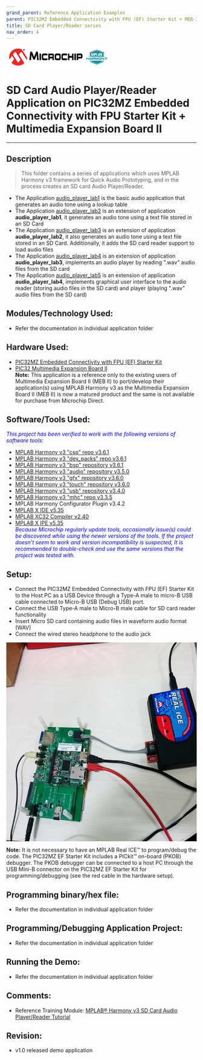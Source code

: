 ```yaml
---
grand_parent: Reference Application Examples
parent: PIC32MZ Embedded Connectivity with FPU (EF) Starter Kit + MEB-II Reference Application Examples
title: SD Card Player/Reader series
nav_order: 4
---
```

<img src = "images/microchip_logo.png">
<img src = "images/microchip_mplab_harmony_logo_small.png">

# SD Card Audio Player/Reader Application on PIC32MZ Embedded Connectivity with FPU Starter Kit + Multimedia Expansion Board II
-----
## Description

>  This folder contains a series of applications which uses MPLAB Harmony v3 framework 
   for Quick Audio Prototyping, and in the process creates an SD card Audio Player/Reader.

- The Application [audio_player_lab1](./audio_player_lab1/docs/readme.md) is the basic audio application that generates an audio tone using a lookup table
- The Application [audio_player_lab2](./audio_player_lab2/docs/readme.md) is an extension of application **audio_player_lab1**, it generates an audio tone using
  a text file stored in an SD Card
- The Application [audio_player_lab3](./audio_player_lab3/docs/readme.md) is an extension of application **audio_player_lab2**, it also generates an audio tone 
  using a text file stored in an SD Card. Additionally, it adds the SD card reader support to load audio files
- The Application [audio_player_lab4](./audio_player_lab4/docs/readme.md) is an extension of application **audio_player_lab3**, implements an audio player by reading 
  ".wav" audio files from the SD card
- The Application [audio_player_lab5](./audio_player_lab5/docs/readme.md) is an extension of application **audio_player_lab4**, implements graphical user interface 
  to the audio reader (storing audio files in the SD card) and player (playing ".wav" audio files from the SD card)

  
## Modules/Technology Used:
- Refer the documentation in individual application folder

## Hardware Used:

- [PIC32MZ Embedded Connectivity with FPU (EF) Starter Kit](http://www.microchip.com/Developmenttools/ProductDetails.aspx?PartNO=DM320007)   
- [PIC32 Multimedia Expansion Board II](https://www.microchip.com/DevelopmentTools/ProductDetails/DM320005-5)  
**Note:** This application is a reference only to the existing users of Multimedia Expansion Board II (MEB II) to port/develop their 
application(s) using MPLAB Harmony v3 as the Multimedia Expansion Board II (MEB II) is now a matured product and the same is not 
available for purchase from Microchip Direct.

## Software/Tools Used:
<span style="color:blue"> *This project has been verified to work with the following versions of software tools:*</span>  
 - [MPLAB Harmony v3 "csp" repo v3.6.1](https://github.com/Microchip-MPLAB-Harmony/csp/releases/tag/v3.6.1)
 - [MPLAB Harmony v3 "dev_packs" repo v3.6.1](https://github.com/Microchip-MPLAB-Harmony/dev_packs/releases/tag/v3.6.1)  
 - [MPLAB Harmony v3 "bsp" repository v3.6.1](https://github.com/Microchip-MPLAB-Harmony/bsp/releases/tag/v3.6.1)
 - [MPLAB Harmony v3 "audio" repository v3.5.0](https://github.com/Microchip-MPLAB-Harmony/audio/releases/tag/v3.5.0) 
 - [MPLAB Harmony v3 "gfx" repository v3.6.0](https://github.com/Microchip-MPLAB-Harmony/gfx/releases/tag/v3.6.0)  
 - [MPLAB Harmony v3 "touch" repository v3.6.0](https://github.com/Microchip-MPLAB-Harmony/touch/releases/tag/v3.6.0)  
 - [MPLAB Harmony v3 "usb" repository v3.4.0](https://github.com/Microchip-MPLAB-Harmony/usb/releases/tag/v3.4.0)   
 - [MPLAB Harmony v3 "mhc" repo v3.3.5](https://github.com/Microchip-MPLAB-Harmony/mhc/releases/tag/v3.3.5)   
 -  MPLAB Harmony Configurator Plugin v3.4.2 
 - [MPLAB X IDE v5.35](https://www.microchip.com/mplab/mplab-x-ide)
 - [MPLAB XC32 Compiler v2.40](https://www.microchip.com/mplab/compilers)
 - [MPLAB X IPE v5.35](https://www.microchip.com/mplab/mplab-integrated-programming-environment)  
<span style="color:blue"> *Because Microchip regularly update tools, occasionally issue(s) could be discovered while using the newer versions of the tools. If the project doesn’t seem to work and version incompatibility is suspected, It is recommended to double-check and use the same versions that the project was tested with.* </span>  

## Setup:  
- Connect the PIC32MZ Embedded Connectivity with FPU (EF) Starter Kit to the Host PC as a USB Device 
  through a Type-A male to micro-B USB cable connected to Micro-B USB (Debug USB) port.
- Connect the USB Type-A male to Micro-B male cable for SD card reader functionality
- Insert Micro SD card containing audio files in waveform audio format (WAV)
- Connect the wired stereo headphone to the audio jack  
<img src = "images/hardware_setup.png" width="700" height="525" align="middle">
  
**Note:**
It is not necessary to have an MPLAB Real ICE™ to program/debug the code. The PIC32MZ EF Starter Kit 
includes a PICkit™ on-board (PKOB) debugger. The PKOB debugger can be connected to a host PC through 
the USB Mini-B connector on the PIC32MZ EF Starter Kit for programming/debugging 
(see the red cable in the hardware setup).  

## Programming binary/hex file:
- Refer the documentation in individual application folder

## Programming/Debugging Application Project:
- Refer the documentation in individual application folder

## Running the Demo:
- Refer the documentation in individual application folder

## Comments:
- Reference Training Module: [MPLAB® Harmony v3 SD Card Audio Player/Reader Tutorial](https://microchipdeveloper.com/harmony3:audio-player)

## Revision: 
- v1.0 released demo application
